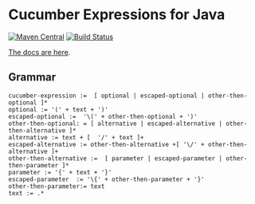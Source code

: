 # Cucumber Expressions for Java

[![Maven Central](https://img.shields.io/maven-central/v/io.cucumber/cucumber-expressions.svg?label=Maven%20Central)](https://search.maven.org/search?q=g:%22io.cucumber%22%20AND%20a:%22cucumber-expressions%22)
[![Build Status](https://travis-ci.org/cucumber/cucumber-expressions-java.svg?branch=master)](https://travis-ci.org/cucumber/cucumber-expressions-java)

[The docs are here](https://cucumber.io/docs/cucumber/cucumber-expressions/).


## Grammar ##

```
cucumber-expression :=  [ optional | escaped-optional | other-then-optional ]*
optional := '(' + text + ')'
escaped-optional :=  '\(' + other-then-optional + ')'
other-then-optional: = [ alternative | escaped-alternative | other-then-alternative ]*
alternative := text + [  '/' + text ]+
escaped-alternative := other-then-alternative +[ '\/' + other-then-alternative ]+
other-then-alternative :=  [ parameter | escaped-parameter | other-then-parameter ]*
parameter := '{' + text + '}' 
escaped-parameter  := '\{' + other-then-parameter + '}'
other-then-parameter:= text
text := .*
```